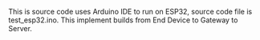This is source code uses Arduino IDE to run on ESP32, source code file is test_esp32.ino. This implement builds from End Device to Gateway to Server.